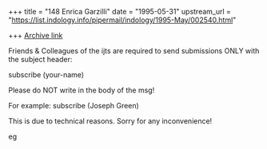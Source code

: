+++
title = "148 Enrica Garzilli"
date = "1995-05-31"
upstream_url = "https://list.indology.info/pipermail/indology/1995-May/002540.html"

+++
[Archive link](https://list.indology.info/pipermail/indology/1995-May/002540.html)


Friends & Colleagues of the ijts are required to send submissions 
ONLY with the subject header:

subscribe (your-name)


Please do NOT write in the body of the msg!

For example:
subscribe (Joseph Green)

This is due to technical reasons.
Sorry for any inconvenience!

eg





